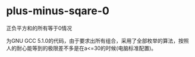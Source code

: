 # plus-minus-sqare-0
<p>正负平方和的所有等于0情况</p>
<p>为GNU GCC 5.1.0的代码，由于要求出所有组合，采用了全部枚举的算法，按照人的耐心能等到的极限差不多是在a<=30的时候(电脑标准配置)。</p>
